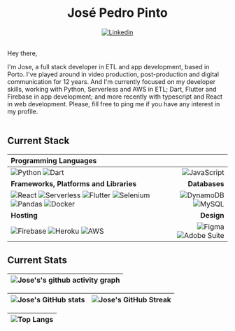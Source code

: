 <p align="center">
  <h1 align="center"> José Pedro Pinto </h1>
</p>

<p align="center">
  <a href="https://www.linkedin.com/in/josepfpinto/">
    <img src="https://img.shields.io/badge/jose pedro pinto-%230077B5.svg?style=for-the-badge&logo=linkedin&logoColor=white" alt="Linkedin" />
  </a>
  </br>
  </br>
</p>

<p>
  Hey there,

  I'm Jose, a full stack developer in ETL and app development, based in Porto. 
  I've played around in video production, post-production and digital communication for 12 years. And I'm currently focused on my developer skills, working with Python, Serverless and AWS in ETL; Dart, Flutter and Firebase in app development; and more recently with typescript and React in web development. Please, fill free to ping me if you have any interest in my profile.
  </br>
  </br>
</p>

## Current Stack

| Programming Languages |  |
| :--- | ---: |
| ![Python](https://img.shields.io/badge/python-yellow.svg?style=for-the-badge&logo=python&logoColor=white) ![Dart](https://img.shields.io/badge/dart-3962d0.svg?style=for-the-badge&logo=dart&logoColor=white) | ![JavaScript](https://img.shields.io/badge/typescript-%23323330.svg?style=for-the-badge&logo=typescript&logoColor=%23F7DF1E)
| **Frameworks, Platforms and Libraries** | **Databases** |
| ![React](https://img.shields.io/badge/react-%2320232a.svg?style=for-the-badge&logo=react&logoColor=%2361DAFB)  ![Serverless](https://img.shields.io/badge/Serverless-black?style=for-the-badge&logo=serverless&logoColor=white) ![Flutter](https://img.shields.io/badge/Flutter-%230081CB?style=for-the-badge&logo=Flutter&logoColor=white) ![Selenium](https://img.shields.io/badge/Selenium-%23404d59.svg?style=for-the-badge&logo=Selenium&logoColor=white) ![Pandas](https://img.shields.io/badge/Pandas-yellow?style=for-the-badge&logo=pandas&logoColor=white) ![Docker](https://img.shields.io/badge/Docker-3962d0.svg?style=for-the-badge&logo=Docker&logoColor=white) | ![DynamoDB](https://img.shields.io/badge/DynamoDB-%2300f.svg?style=for-the-badge&logo=amazon-DynamoDB&logoColor=white) ![MySQL](https://img.shields.io/badge/mysql-orange.svg?style=for-the-badge&logo=mysql&logoColor=white) |
| **Hosting** | **Design**|
| ![Firebase](https://img.shields.io/badge/firebase-%23039BE5.svg?style=for-the-badge&logo=firebase) ![Heroku](https://img.shields.io/badge/heroku-%23430098.svg?style=for-the-badge&logo=heroku&logoColor=white) ![AWS](https://img.shields.io/badge/aws_cloud-%23000000.svg?style=for-the-badge&logo=amazon&logoColor=white) | ![Figma](https://img.shields.io/badge/figma-%23F24E1E.svg?style=for-the-badge&logo=figma&logoColor=white) ![Adobe Suite](https://img.shields.io/badge/Adobe_Suite-FFFFF.svg?style=for-the-badge&logo=Adobe&color=FF0000&logoColor=white) |

## Current Stats

|   ![Jose's's github activity graph](https://activity-graph.herokuapp.com/graph?username=josepfpinto&theme=rogue) |
| :---: |

| ![Jose's GitHub stats](https://github-readme-stats.vercel.app/api?username=josepfpinto&show_icons=true&theme=city_lights) | ![Jose's GitHub Streak](https://github-readme-streak-stats.herokuapp.com/?user=josepfpinto&theme=city-lights) |
| :---: | :---: |

| ![Top Langs](https://github-readme-stats.vercel.app/api/top-langs/?username=josepfpinto&theme=city_lights) |
| :---: |
